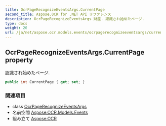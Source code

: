 ```yaml
---
title: OcrPageRecognizeEventsArgs.CurrentPage
second_title: Aspose.OCR for .NET API リファレンス
description: OcrPageRecognizeEventsArgs 財産. 認識され始めたページ.
type: docs
weight: 20
url: /ja/net/aspose.ocr.models.events/ocrpagerecognizeeventsargs/currentpage/
---
```

## OcrPageRecognizeEventsArgs.CurrentPage property

認識され始めたページ.

```csharp
public int CurrentPage { get; set; }
```

### 関連項目

* class [OcrPageRecognizeEventsArgs](../)
* 名前空間 [Aspose.OCR.Models.Events](../../ocrpagerecognizeeventsargs/)
* 組み立て [Aspose.OCR](../../../)



